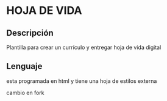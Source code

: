 # HOJA DE VIDA
## Descripción

Plantilla para crear un currículo y entregar hoja de vida digital

## Lenguaje
esta programada en html y tiene una hoja de estilos externa

cambio en fork